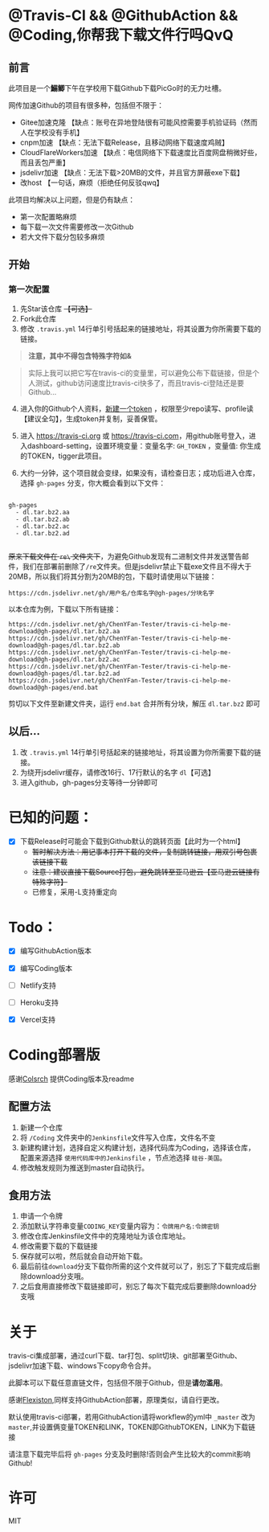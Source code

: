 # @Travis-CI && @GithubAction && @Coding,你帮我下载文件行吗QvQ

## 前言

此项目是一个**鰯鲫**下午在学校用下载Github下载PicGo时的无力吐槽。

网传加速Github的项目有很多种，包括但不限于：

- Gitee加速克隆 【缺点：账号在异地登陆很有可能风控需要手机验证码（然而人在学校没有手机】
- cnpm加速 【缺点：无法下载Release，且移动网络下载速度鸡贼】
- CloudFlareWorkers加速 【缺点：电信网络下下载速度比百度网盘稍微好些，而且丢包严重】
- jsdelivr加速 【缺点：无法下载>20MB的文件，并且官方屏蔽exe下载】
- 改host 【一句话，麻烦（拒绝任何反驳qwq】

此项目均解决以上问题，但是仍有缺点：

- 第一次配置略麻烦
- 每下载一次文件需要修改一次Github
- 若大文件下载分包较多麻烦

## 开始

### 第一次配置

1. 先Star该仓库 ~~【可选】~~
2. Fork此仓库
3. 修改 `.travis.yml` 14行单引号括起来的链接地址，将其设置为你所需要下载的链接。

> **注意，其中不得包含特殊字符如\&**

> 实际上我可以把它写在travis-ci的变量里，可以避免公布下载链接，但是个人测试，github访问速度比travis-ci快多了，而且travis-ci登陆还是要Github...

4. 进入你的Github个人资料，[新建一个token](https://github.com/settings/tokens) ，权限至少repo读写、profile读【建议全勾】，生成token并复制，妥善保管。

5. 进入 <https://travis-ci.org> 或 <https://travis-ci.com>，用github账号登入，进入dashboard-setting，设置环境变量：变量名字: `GH_TOKEN` ，变量值: 你生成的TOKEN，tigger此项目。

6. 大约一分钟，这个项目就会变绿，如果没有，请检查日志；成功后进入仓库，选择 `gh-pages` 分支，你大概会看到以下文件：



```

gh-pages
  - dl.tar.bz2.aa
  - dl.tar.bz2.ab
  - dl.tar.bz2.ac
  - dl.tar.bz2.ad
  
```

~~原来下载文件在 `re\` 文件夹下~~，为避免Github发现有二进制文件并发送警告邮件，我们在部署前删除了`/re`文件夹。但是jsdelivr禁止下载exe文件且不得大于20MB，所以我们将其分割为20MB的包，下载时请使用以下链接：

```
https://cdn.jsdelivr.net/gh/用户名/仓库名字@gh-pages/分块名字
```

以本仓库为例，下载以下所有链接：

```
https://cdn.jsdelivr.net/gh/ChenYFan-Tester/travis-ci-help-me-download@gh-pages/dl.tar.bz2.aa
https://cdn.jsdelivr.net/gh/ChenYFan-Tester/travis-ci-help-me-download@gh-pages/dl.tar.bz2.ab
https://cdn.jsdelivr.net/gh/ChenYFan-Tester/travis-ci-help-me-download@gh-pages/dl.tar.bz2.ac
https://cdn.jsdelivr.net/gh/ChenYFan-Tester/travis-ci-help-me-download@gh-pages/dl.tar.bz2.ad
https://cdn.jsdelivr.net/gh/ChenYFan-Tester/travis-ci-help-me-download@gh-pages/end.bat
```

剪切以下文件至新建文件夹，运行 `end.bat` 合并所有分块，解压 `dl.tar.bz2` 即可

## 以后...

1. 改 `.travis.yml` 14行单引号括起来的链接地址，将其设置为你所需要下载的链接。
2. 为绕开jsdelivr缓存，请修改16行、17行默认的名字 `dl`【可选】
3. 进入github，gh-pages分支等待一分钟即可


# 已知的问题：

- [x] 下载Release时可能会下载到Github默认的跳转页面【此时为一个html】
  - ~~暂时解决方法：用记事本打开下载的文件，复制跳转链接，用双引号包裹该链接下载~~
  - ~~注意：建议直接下载Source打包，避免跳转至亚马逊云【亚马逊云链接有特殊字符】~~
  - 已修复，采用-L支持重定向

# Todo：

- [x] 编写GithubAction版本
- [x] 编写Coding版本
- [ ] Netlify支持
- [ ] Heroku支持
- [x] Vercel支持


# Coding部署版

感谢[Colsrch](https://github.com/Colsrch) 提供Coding版本及readme

## 配置方法

1. 新建一个仓库
2. 将 `/Coding` 文件夹中的`Jenkinsfile`文件写入仓库，文件名不变
3. 新建构建计划，选择自定义构建计划，选择代码库为Coding，选择该仓库，配置来源选择 `使用代码库中的Jenkinsfile` ，节点池选择 `硅谷-美国`。
4. 修改触发规则为推送到master自动执行。

## 食用方法

1. 申请一个令牌
2. 添加默认字符串变量`CODING_KEY`变量内容为：`令牌用户名:令牌密钥`
3. 修改仓库Jenkinsfile文件中的克隆地址为该仓库地址。
4. 修改需要下载的下载链接
5. 保存就可以啦，然后就会自动开始下载。
6. 最后前往`download`分支下载你所需的这个文件就可以了，别忘了下载完成后删除download分支哦。
7. 之后食用直接修改下载链接即可，别忘了每次下载完成后要删除download分支哦

# 关于

travis-ci集成部署，通过curl下载、tar打包、split切块、git部署至Github、jsdelivr加速下载、windows下copy命令合并。

此脚本可以下载任意直链文件，包括但不限于Github，但是**请勿滥用**。

感谢[Flexiston](https://github.com/Flexiston),同样支持GithubAction部署，原理类似，请自行更改。

默认使用travis-ci部署，若用GithubAction请将workflew的yml中 `_master` 改为 `master`,并设置俩变量TOKEN和LINK，TOKEN即GithubTOKEN，LINK为下载链接

请注意下载完毕后将 `gh-pages` 分支及时删除!否则会产生比较大的commit影响Github!

# 许可

MIT

